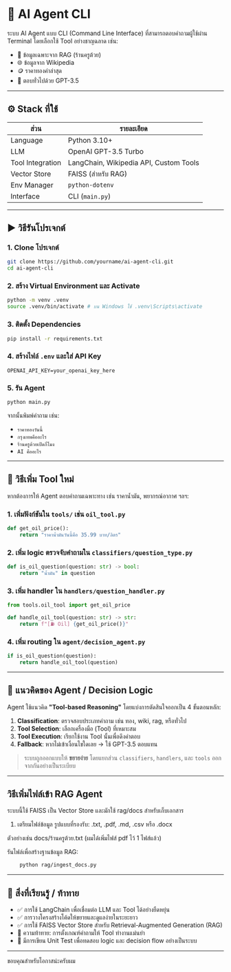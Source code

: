 # 🤖 AI Agent CLI

ระบบ AI Agent แบบ CLI (Command Line Interface) ที่สามารถตอบคำถามผู้ใช้ผ่าน Terminal โดยเลือกใช้ Tool อย่างชาญฉลาด เช่น:

- 📄 ข้อมูลเฉพาะจาก RAG (ร้านครูต้วย)
- 🌐 ข้อมูลจาก Wikipedia
- 🪙 ราคาทองคำล่าสุด
- 💬 ตอบทั่วไปด้วย GPT-3.5

---

## ⚙️ Stack ที่ใช้

| ส่วน                | รายละเอียด                              |
|---------------------|-------------------------------------------|
| Language            | Python 3.10+                              |
| LLM                 | OpenAI GPT-3.5 Turbo                      |
| Tool Integration    | LangChain, Wikipedia API, Custom Tools    |
| Vector Store        | FAISS (สำหรับ RAG)                        |
| Env Manager         | `python-dotenv`                           |
| Interface           | CLI (`main.py`)                           |

---

## ▶️ วิธีรันโปรเจกต์

### 1. Clone โปรเจกต์

```bash
git clone https://github.com/yourname/ai-agent-cli.git
cd ai-agent-cli
```

### 2. สร้าง Virtual Environment และ Activate

```bash
python -m venv .venv
source .venv/bin/activate # บน Windows ใช้ .venv\Scripts\activate
```

### 3. ติดตั้ง Dependencies

```bash
pip install -r requirements.txt
```

### 4. สร้างไฟล์ `.env` และใส่ API Key

```env
OPENAI_API_KEY=your_openai_key_here
```

### 5. รัน Agent

```bash
python main.py
```

จากนั้นพิมพ์คำถาม เช่น:

- `ราคาทองวันนี้`
- `กรุงเทพคืออะไร`
- `ร้านครูต้วยเปิดกี่โมง`
- `AI คืออะไร`

---

## 🔌 วิธีเพิ่ม Tool ใหม่

หากต้องการให้ Agent ตอบคำถามเฉพาะทาง เช่น ราคาน้ำมัน, พยากรณ์อากาศ ฯลฯ:

### 1. เพิ่มฟังก์ชันใน `tools/` เช่น `oil_tool.py`

```python
def get_oil_price():
    return "ราคาน้ำมันวันนี้คือ 35.99 บาท/ลิตร"
```

### 2. เพิ่ม logic ตรวจจับคำถามใน `classifiers/question_type.py`

```python
def is_oil_question(question: str) -> bool:
    return "น้ำมัน" in question
```

### 3. เพิ่ม handler ใน `handlers/question_handler.py`

```python
from tools.oil_tool import get_oil_price

def handle_oil_tool(question: str) -> str:
    return f"[⛽️ Oil] {get_oil_price()}"
```

### 4. เพิ่ม routing ใน `agent/decision_agent.py`

```python
if is_oil_question(question):
    return handle_oil_tool(question)
```

---

## 🧠 แนวคิดของ Agent / Decision Logic

Agent ใช้แนวคิด **"Tool-based Reasoning"** โดยแบ่งการตัดสินใจออกเป็น 4 ขั้นตอนหลัก:

1. **Classification**: ตรวจสอบประเภทคำถาม เช่น ทอง, wiki, rag, หรือทั่วไป
2. **Tool Selection**: เลือกเครื่องมือ (Tool) ที่เหมาะสม
3. **Tool Execution**: เรียกใช้งาน Tool นั้นเพื่อดึงคำตอบ
4. **Fallback**: หากไม่เข้าเงื่อนไขใดเลย → ใช้ GPT-3.5 ตอบแทน

> ระบบถูกออกแบบให้ **ขยายง่าย** โดยแยกส่วน `classifiers`, `handlers`, และ `tools` ออกจากกันอย่างเป็นระเบียบ

---


## วิธีเพิ่มไฟล์เข้า RAG Agent

ระบบนี้ใช้ FAISS เป็น Vector Store และมักใช้ rag/docs สำหรับเก็บเอกสาร

1. เตรียมไฟล์ข้อมูล
รูปแบบที่รองรับ: .txt, .pdf, .md, .csv หรือ .docx

ตัวอย่างเช่น docs/ร้านครูต้วย.txt (ผมได้เพิ่มไฟส์ pdf ไว้ 1 ไฟส์แล้ว)

รันไฟล์เพื่อสร้างฐานข้อมูล RAG: 
```bash
    python rag/ingest_docs.py
```

----

## 📘 สิ่งที่เรียนรู้ / ท้าทาย

- ✅ การใช้ LangChain เพื่อเชื่อมต่อ LLM และ Tool ได้อย่างยืดหยุ่น
- ✅ การวางโครงสร้างโค้ดให้ขยายและดูแลง่ายในระยะยาว
- ✅ การใช้ FAISS Vector Store สำหรับ Retrieval-Augmented Generation (RAG)
- 🧠 ความท้าทาย: การตั้งเกณฑ์คำถามให้ Tool ทำงานแม่นยำ
- 🧪 มีการเขียน Unit Test เพื่อทดสอบ logic และ decision flow อย่างเป็นระบบ

---

ขอบคุณสำหรับโอกาสน่ะครับผม 
